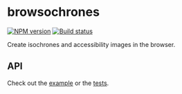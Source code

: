 # browsochrones

[![NPM version][npm-image]][npm-url]
[![Build status][travis-image]][travis-url]

Create isochrones and accessibility images in the browser.

## API

Check out the [example](example.js) or the [tests](__tests__/index.js).

[npm-image]: https://img.shields.io/npm/v/browsochrones.svg?maxAge=2592000&style=flat-square
[npm-url]: https://www.npmjs.com/package/browsochrones
[travis-image]: https://img.shields.io/travis/conveyal/browsochrones.svg?style=flat-square
[travis-url]: https://travis-ci.org/conveyal/browsochrones
